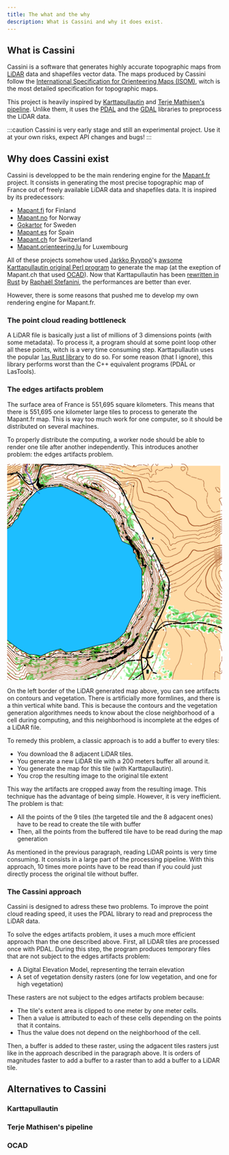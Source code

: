 ```yaml
---
title: The what and the why
description: What is Cassini and why it does exist.
---
```


## What is Cassini

Cassini is a software that generates highly accurate topographic maps from [LiDAR](https://en.wikipedia.org/wiki/Lidar) data and shapefiles vector data. The maps produced by Cassini follow the [International Specification for Orienteering Maps (ISOM)](https://orienteering.sport/wp-admin/admin-ajax.php?action=shareonedrive-download&id=663580750D0C0BCE!50104&dl=1&account_id=663580750d0c0bce&drive_id=663580750d0c0bce&listtoken=b03290e8f4203fe6219ea68270f084bc), witch is the most detailed specification for topographic maps.

This project is heavily inspired by [Karttapullautin](https://github.com/rphlo/karttapullautin/tree/master) and [Terje Mathisen's pipeline](https://tmsw.no/mapping/basemap_generation.html). Unlike them, it uses the [PDAL](https://pdal.io) and the [GDAL](https://gdal.org) libraries to preprocess the LiDAR data.

:::caution
Cassini is very early stage and still an experimental project. Use it at your own risks, expect API changes and bugs!
:::

## Why does Cassini exist

Cassini is developped to be the main rendering engine for the [Mapant.fr](https://mapant.fr) project. It consists in generating the most precise topographic map of France out of freely available LiDAR data and shapefiles data. It is inspired by its predecessors:

- [Mapant.fi](https://www.mapant.fi/) for Finland
- [Mapant.no](https://mapant.no/) for Norway
- [Gokartor](https://kartor.gokartor.se/) for Sweden
- [Mapant.es](https://mapant.es/) for Spain
- [Mapant.ch](https://www.mapant.ch/) for Switzerland
- [Mapant.orienteering.lu](https://mapant.orienteering.lu/) for Luxembourg

All of these projects somehow used [Jarkko Ryyppö](https://x.com/RouteGadget)'s [awsome Karttapullautin original Perl program](https://routegadget.net/karttapullautin/) to generate the map (at the exeption of Mapant.ch that used [OCAD](https://www.ocad.com/)). Now that Karttapullautin has been [rewritten in Rust](https://github.com/rphlo/karttapullautin/tree/master) by [Raphaël Stefanini](https://www.linkedin.com/in/rphlo/), the performances are better than ever.

However, there is some reasons that pushed me to develop my own rendering engine for Mapant.fr.

### The point cloud reading bottleneck

A LiDAR file is basically just a list of millions of 3 dimensions points (with some metadata). To process it, a program should at some point loop other all these points, witch is a very time consuming step. Karttapullautin uses the popular [`las` Rust library](https://crates.io/crates/las) to do so. For some reason (that I ignore), this library performs worst than the C++ equivalent programs (PDAL or LasTools).

### The edges artifacts problem

The surface area of France is 551,695 square kilometers. This means that there is 551,695 one kilometer large tiles to process to generate the Mapant.fr map. This is way too much work for one computer, so it should be distributed on several machines.

To properly distribute the computing, a worker node should be able to render one tile after another independently. This introduces another problem: the edges artifacts problem.

![An exemple of a LiDAR generated map with artifacts on the edges](../../assets/artifacts.png)

On the left border of the LiDAR generated map above, you can see artifacts on contours and vegetation. There is artificially more formlines, and there is a thin vertical white band. This is because the contours and the vegetation generation algorithmes needs to know about the close neighborhood of a cell during computing, and this neighborhood is incomplete at the edges of a LiDAR file.

To remedy this problem, a classic approach is to add a buffer to every tiles:

- You download the 8 adjacent LiDAR tiles.
- You generate a new LiDAR tile with a 200 meters buffer all around it.
- You generate the map for this tile (with Karttapullautin).
- You crop the resulting image to the original tile extent

This way the artifacts are cropped away from the resulting image. This technique has the advantage of being simple. However, it is very inefficient. The problem is that:

- All the points of the 9 tiles (the targeted tile and the 8 adgacent ones) have to be read to create the tile with buffer
- Then, all the points from the buffered tile have to be read during the map generation

As mentioned in the previous paragraph, reading LiDAR points is very time consuming. It consists in a large part of the processing pipeline. With this approach, 10 times more points have to be read than if you could just directly process the original tile without buffer.

### The Cassini approach

Cassini is designed to adress these two problems. To improve the point cloud reading speed, it uses the PDAL library to read and preprocess the LiDAR data.

To solve the edges artifacts problem, it uses a much more efficient approach than the one described above. First, all LiDAR tiles are processed once with PDAL. During this step, the program produces temporary files that are not subject to the edges artifacts problem:

- A Digital Elevation Model, representing the terrain elevation
- A set of vegetation density rasters (one for low vegetation, and one for high vegetation)

These rasters are not subject to the edges artifacts problem because:

- The tile's extent area is clipped to one meter by one meter cells.
- Then a value is attributed to each of these cells depending on the points that it contains.
- Thus the value does not depend on the neighborhood of the cell.

Then, a buffer is added to these raster, using the adgacent tiles rasters just like in the approach described in the paragraph above. It is orders of magnitudes faster to add a buffer to a raster than to add a buffer to a LiDAR tile.

## Alternatives to Cassini

### Karttapullautin

### Terje Mathisen's pipeline

### OCAD
